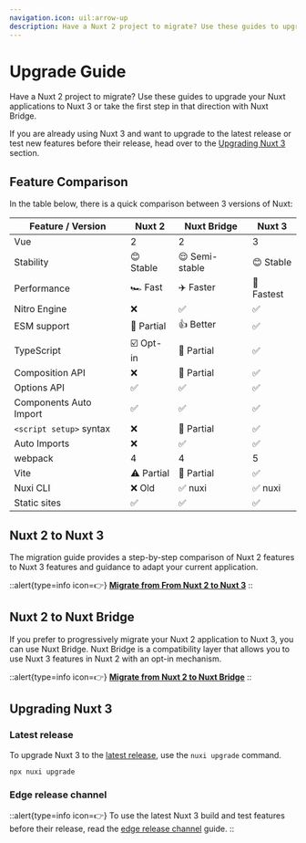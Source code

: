 ```yaml
---
navigation.icon: uil:arrow-up
description: Have a Nuxt 2 project to migrate? Use these guides to upgrade your applications to Nuxt 3.
---
```

# Upgrade Guide

Have a Nuxt 2 project to migrate? Use these guides to upgrade your Nuxt applications to Nuxt 3 or take the first step in that direction with Nuxt Bridge.

If you are already using Nuxt 3 and want to upgrade to the latest release or test new features before their release, head over to the [Upgrading Nuxt 3](#upgrading-nuxt-3) section.

## Feature Comparison

In the table below, there is a quick comparison between 3 versions of Nuxt:

Feature / Version        | Nuxt 2          | Nuxt Bridge      | Nuxt 3
-------------------------|-----------------|------------------|---------
Vue                      | 2               | 2                | 3
Stability                | 😊 Stable      | 😌 Semi-stable    | 😊 Stable
Performance              | 🏎 Fast        | ✈️ Faster          | 🚀 Fastest
Nitro Engine             | ❌             | ✅                | ✅
ESM support              | 🌙 Partial     | 👍 Better         | ✅
TypeScript               | ☑️ Opt-in       | 🚧 Partial        | ✅
Composition API          | ❌             | 🚧 Partial        | ✅
Options API              | ✅             | ✅                | ✅
Components Auto Import   | ✅             | ✅                | ✅
`<script setup>` syntax  | ❌             | 🚧 Partial        | ✅
Auto Imports             | ❌             | ✅                | ✅
webpack                  | 4              | 4                 | 5
Vite                     | ⚠️ Partial      | 🚧 Partial        | ✅
Nuxi CLI                 | ❌ Old         | ✅ nuxi           | ✅ nuxi
Static sites             | ✅             | ✅                | ✅

## Nuxt 2 to Nuxt 3

The migration guide provides a step-by-step comparison of Nuxt 2 features to Nuxt 3 features and guidance to adapt your current application.

::alert{type=info icon=👉}
[**Migrate from From Nuxt 2 to Nuxt 3**](/migration/overview)
::

## Nuxt 2 to Nuxt Bridge

If you prefer to progressively migrate your Nuxt 2 application to Nuxt 3, you can use Nuxt Bridge. Nuxt Bridge is a compatibility layer that allows you to use Nuxt 3 features in Nuxt 2 with an opt-in mechanism.

::alert{type=info icon=👉}
[**Migrate from Nuxt 2 to Nuxt Bridge**](/bridge/overview)
::

## Upgrading Nuxt 3

### Latest release

To upgrade Nuxt 3 to the [latest release](/community/changelog), use the `nuxi upgrade` command.

```bash
npx nuxi upgrade
```

### Edge release channel

::alert{type=info icon=👉}
To use the latest Nuxt 3 build and test features before their release, read the [edge release channel](/guide/going-further/edge-channel) guide.
::
